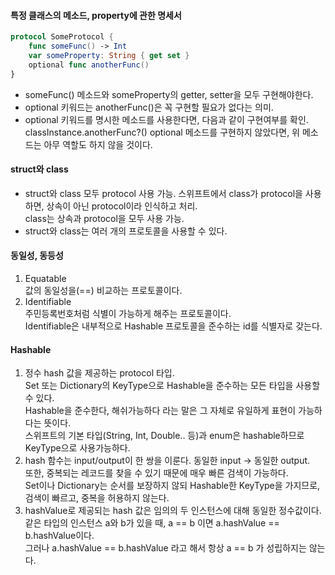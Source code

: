 #### 특정 클래스의 메소드, property에 관한 명세서
```swift
protocol SomeProtocol {  
    func someFunc() -> Int  
    var someProperty: String { get set }  
    optional func anotherFunc()  
}
```
- someFunc() 메소드와 someProperty의 getter, setter을 모두 구현해야한다.
- optional 키워드는 anotherFunc()은 꼭 구현할 필요가 없다는 의미.
- optional 키워드를 명시한 메소드를 사용한다면, 다음과 같이 구현여부를 확인.  
classInstance.anotherFunc?()
optional 메소드를 구현하지 않았다면, 위 메소드는 아무 역할도 하지 않을 것이다.
  
#### struct와 class
- struct와 class 모두 protocol 사용 가능.
스위프트에서 class가 protocol을 사용하면, 상속이 아닌 protocol이라 인식하고 처리.  
class는 상속과 protocol을 모두 사용 가능.
- struct와 class는 여러 개의 프로토콜을 사용할 수 있다.
  
#### 동일성, 동등성  
1. Equatable  
값의 동일성을(==) 비교하는 프로토콜이다.  
2. Identifiable  
주민등록번호처럼 식별이 가능하게 해주는 프로토콜이다.  
Identifiable은 내부적으로 Hashable 프로토콜을 준수하는 id를 식별자로 갖는다.  
  
#### Hashable  
1. 정수 hash 값을 제공하는 protocol 타입.  
Set 또는 Dictionary의 KeyType으로 Hashable을 준수하는 모든 타입을 사용할 수 있다.  
Hashable을 준수한다, 해쉬가능하다 라는 말은 그 자체로 유일하게 표현이 가능하다는 뜻이다.  
스위프트의 기본 타입(String, Int, Double.. 등)과 enum은 hashable하므로 KeyType으로 사용가능하다.  
2. hash 함수는 input/output이 한 쌍을 이룬다. 동일한 input -> 동일한 output.  
또한, 중복되는 레코드를 찾을 수 있기 때문에 매우 빠른 검색이 가능하다.  
Set이나 Dictionary는 순서를 보장하지 않되 Hashable한 KeyType을 가지므로, 검색이 빠르고, 중복을 허용하지 않는다.  
3. hashValue로 제공되는 hash 값은 임의의 두 인스턴스에 대해 동일한 정수값이다.  
같은 타입의 인스턴스 a와 b가 있을 때, a == b 이면 a.hashValue == b.hashValue이다.  
그러나 a.hashValue == b.hashValue 라고 해서 항상 a == b 가 성립하지는 않는다.  